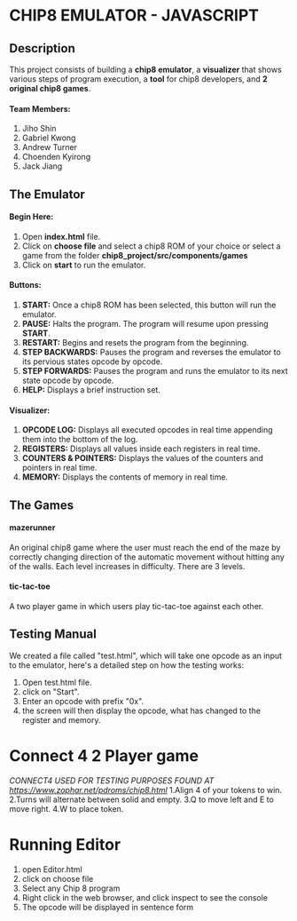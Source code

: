 # CHIP8 EMULATOR - JAVASCRIPT

## Description
This project consists of building a **chip8 emulator**, a **visualizer** that shows various steps of program execution, a **tool** for chip8 developers, and **2 original chip8 games**.

#### Team Members:
  1. Jiho Shin
  2. Gabriel Kwong
  3. Andrew Turner
  4. Choenden Kyirong
  5. Jack Jiang


## The Emulator
#### Begin Here:
1. Open **index.html** file.
2. Click on **choose file** and select a chip8 ROM of your choice or select a game from the folder **chip8_project/src/components/games**
3. Click on **start** to run the emulator.

#### Buttons:
1. **START:** Once a chip8 ROM has been selected, this button will run the emulator.
2. **PAUSE:** Halts the program. The program will resume upon pressing **START**.
3. **RESTART:** Begins and resets the program from the beginning.
4. **STEP BACKWARDS:** Pauses the program and reverses the emulator to its pervious states opcode by opcode.
5. **STEP FORWARDS:** Pauses the program and runs the emulator to its next state opcode by opcode.
6. **HELP:** Displays a brief instruction set.

#### Visualizer:
1. **OPCODE LOG:** Displays all executed opcodes in real time appending them into the bottom of the log.
2. **REGISTERS:** Displays all values inside each registers in real time.
3. **COUNTERS & POINTERS:** Displays the values of the counters and pointers in real time.
4. **MEMORY:** Displays the contents of memory in real time.


## The Games

#### mazerunner
An original chip8 game where the user must reach the end of the maze by correctly changing direction of the automatic movement without hitting any of the walls.  Each level increases in difficulty. There are 3 levels.

#### tic-tac-toe
A two player game in which users play tic-tac-toe against each other. 


## Testing Manual
We created a file called "test.html", which will take one opcode as an input to the emulator, here's a detailed step on how the testing works:
1. Open test.html file.
2. click on "Start".
3. Enter an opcode with prefix "0x".
4. the screen will then display the opcode, what has changed to the register and memory.

# Connect 4 2 Player game
 *CONNECT4 USED FOR TESTING PURPOSES FOUND AT https://www.zophar.net/pdroms/chip8.html*
 1.Align 4 of your tokens to win.
 2.Turns will alternate between solid and empty.
 3.Q to move left and E to move right.
 4.W to place token.

# Running Editor
1. open Editor.html
2. click on choose file 
3. Select any Chip 8 program
4. Right click in the web browser, and click inspect to see the console
5. The opcode will be displayed in sentence form
